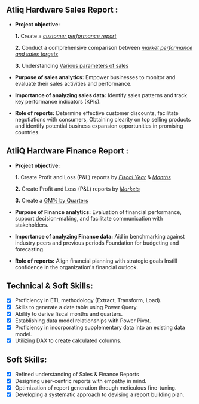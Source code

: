 ## Atliq Hardware Sales Report :


- **Project objective:** 

    **1.** Create a _[customer performance report](https://github.com/pawanyog/Excel-Sales-and-Finance-Analytics-Project-of-AtliQ-Hardware-/blob/main/Customers%20Performance%20Report.pdf)_ 

    **2.** Conduct a comprehensive comparison between _[market performance and sales targets](https://github.com/pawanyog/Excel-Sales-and-Finance-Analytics-Project-of-AtliQ-Hardware-/blob/main/Market%20Performance%20VS%20Target%20Report.pdf)_
  
    **3.** Understanding [Various parameters of sales](https://github.com/pawanyog/Excel-Sales-and-Finance-Analytics-Project-of-AtliQ-Hardware-/blob/main/Various%20Parameters%20of%20Sales.pdf)

- **Purpose of sales analytics:** Empower businesses to monitor and evaluate their sales activities and performance.

- **Importance of analyzing sales data:** Identify sales patterns and track key performance indicators (KPIs).

- **Role of reports:** Determine effective customer discounts, facilitate negotiations with consumers, Obtaining clearity on top selling products and identify potential business expansion opportunities in promising countries.


## AtliQ Hardware Finance Report :

- **Project objective:** 

    **1.** Create Profit and Loss (P&L) reports by _[Fiscal Year](https://github.com/pawanyog/Excel-Sales-and-Finance-Analytics-Project-of-AtliQ-Hardware-/blob/main/P%20%26%20L%20By%20Year.pdf)_ & _[Months](https://github.com/pawanyog/Excel-Sales-and-Finance-Analytics-Project-of-AtliQ-Hardware-/blob/main/P%20%26%20L%20by%20Months.pdf)_ 

   **2.** Create Profit and Loss (P&L) reports by _[Markets](https://github.com/pawanyog/Excel-Sales-and-Finance-Analytics-Project-of-AtliQ-Hardware-/blob/main/P%20%26%20L%20for%20Markets.pdf)_
  
   **3.** Create a [GM% by Quarters](https://github.com/pawanyog/Excel-Sales-and-Finance-Analytics-Project-of-AtliQ-Hardware-/blob/main/GM%25%20by%20%20Quarters.pdf)
- **Purpose of Finance analytics:** Evaluation of financial performance, support decision-making, and facilitate communication with stakeholders.

- **Importance of analyzing Finance data:** Aid in benchmarking against industry peers and previous periods Foundation for budgeting and forecasting.

- **Role of reports:** Align financial planning with strategic goals Instill confidence in the organization's financial outlook.


## Technical & Soft Skills:
- [x]	Proficiency in ETL methodology (Extract, Transform, Load).
- [x]	Skills to generate a date table using Power Query.
- [x]	Ability to derive fiscal months and quarters.
- [x]	Establishing data model relationships with Power Pivot.
- [x]	Proficiency in incorporating supplementary data into an existing data model.
- [x]	Utilizing DAX to create calculated columns.

## Soft Skills:
- [x]	Refined understanding of Sales & Finance Reports
- [x]	Designing user-centric reports with empathy in mind.
- [x]	Optimization of report generation through meticulous fine-tuning.
- [x]	Developing a systematic approach to devising a report building plan.
